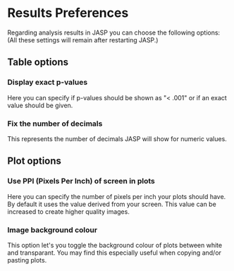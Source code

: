 
Results Preferences
=========

Regarding analysis results in JASP you can choose the following options:
(All these settings will remain after restarting JASP.)

## Table options

### Display exact p-values

Here you can specify if p-values should be shown as "< .001" or if an exact value should be given.

### Fix the number of decimals

This represents the number of decimals JASP will show for numeric values.


## Plot options

### Use PPI (Pixels Per Inch) of screen in plots

Here you can specify the number of pixels per inch your plots should have. By default it uses the value derived from your screen. This value can be increased to create higher quality images.

### Image background colour

This option let's you toggle the background colour of plots between white and transparant. You may find this especially useful when copying and/or pasting plots.
